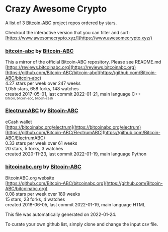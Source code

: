 # Crazy Awesome Crypto
A list of 3 [Bitcoin-ABC](https://github.com/Bitcoin-ABC) project repos ordered by stars.  

Checkout the interactive version that you can filter and sort: 
[https://www.awesomecrypto.xyz/](https://www.awesomecrypto.xyz/)  


### [bitcoin-abc](https://github.com/Bitcoin-ABC/bitcoin-abc) by [Bitcoin-ABC](https://github.com/Bitcoin-ABC)  
This a mirror of the official Bitcoin-ABC repository.  Please see README.md  
[https://reviews.bitcoinabc.org](https://reviews.bitcoinabc.org)  
[https://github.com/Bitcoin-ABC/bitcoin-abc](https://github.com/Bitcoin-ABC/bitcoin-abc)  
4.27 stars per week over 247 weeks  
1,055 stars, 658 forks, 148 watches  
created 2017-05-01, last commit 2022-01-21, main language C++  
<sub><sup>bitcoin, bitcoin-abc, bitcoin-cash</sup></sub>


### [ElectrumABC](https://github.com/Bitcoin-ABC/ElectrumABC) by [Bitcoin-ABC](https://github.com/Bitcoin-ABC)  
eCash wallet  
[https://bitcoinabc.org/electrum](https://bitcoinabc.org/electrum)  
[https://github.com/Bitcoin-ABC/ElectrumABC](https://github.com/Bitcoin-ABC/ElectrumABC)  
0.33 stars per week over 61 weeks  
20 stars, 5 forks, 3 watches  
created 2020-11-23, last commit 2022-01-19, main language Python  


### [bitcoinabc.org](https://github.com/Bitcoin-ABC/bitcoinabc.org) by [Bitcoin-ABC](https://github.com/Bitcoin-ABC)  
BitcoinABC.org website  
[https://github.com/Bitcoin-ABC/bitcoinabc.org](https://github.com/Bitcoin-ABC/bitcoinabc.org)  
0.08 stars per week over 189 weeks  
15 stars, 23 forks, 4 watches  
created 2018-06-05, last commit 2022-01-19, main language HTML  


This file was automatically generated on 2022-01-24.  

To curate your own github list, simply clone and change the input csv file.  